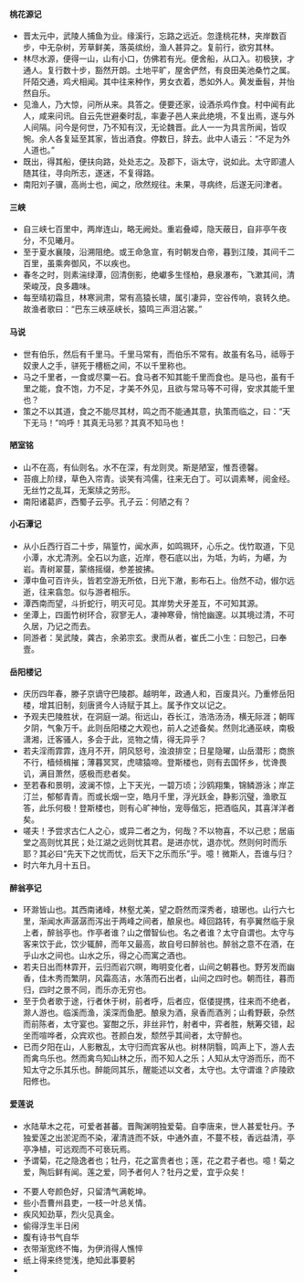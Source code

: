 #### 桃花源记
- 晋太元中，武陵人捕鱼为业。缘溪行，忘路之远近。忽逢桃花林，夹岸数百步，中无杂树，芳草鲜美，落英缤纷，渔人甚异之。复前行，欲穷其林。
- 林尽水源，便得一山，山有小口，仿佛若有光。便舍船，从口入。初极狭，才通人。复行数十步，豁然开朗。土地平旷，屋舍俨然，有良田美池桑竹之属。阡陌交通，鸡犬相闻。其中往来种作，男女衣着，悉如外人。黄发垂髫，并怡然自乐。
- 见渔人，乃大惊，问所从来。具答之。便要还家，设酒杀鸡作食。村中闻有此人，咸来问讯。自云先世避秦时乱，率妻子邑人来此绝境，不复出焉，遂与外人间隔。问今是何世，乃不知有汉，无论魏晋。此人一一为具言所闻，皆叹惋。余人各复延至其家，皆出酒食。停数日，辞去。此中人语云：“不足为外人道也。”
- 既出，得其船，便扶向路，处处志之。及郡下，诣太守，说如此。太守即遣人随其往，寻向所志，遂迷，不复得路。
- 南阳刘子骥，高尚士也，闻之，欣然规往。未果，寻病终，后遂无问津者。
> 
#### 三峡
- 自三峡七百里中，两岸连山，略无阙处。重岩叠嶂，隐天蔽日，自非亭午夜分，不见曦月。
- 至于夏水襄陵，沿溯阻绝。或王命急宣，有时朝发白帝，暮到江陵，其间千二百里，虽乘奔御风，不以疾也。
- 春冬之时，则素湍绿潭，回清倒影，绝巘多生怪柏，悬泉瀑布，飞漱其间，清荣峻茂，良多趣味。
- 每至晴初霜旦，林寒涧肃，常有高猿长啸，属引凄异，空谷传响，哀转久绝。故渔者歌曰：“巴东三峡巫峡长，猿鸣三声泪沾裳。”
> 
#### 马说
- 世有伯乐，然后有千里马。千里马常有，而伯乐不常有。故虽有名马，祗辱于奴隶人之手，骈死于槽枥之间，不以千里称也。
- 马之千里者，一食或尽粟一石。食马者不知其能千里而食也。是马也，虽有千里之能，食不饱，力不足，才美不外见，且欲与常马等不可得，安求其能千里也？
- 策之不以其道，食之不能尽其材，鸣之而不能通其意，执策而临之，曰：“天下无马！”呜呼！其真无马邪？其真不知马也！
> 
#### 陋室铭
- 山不在高，有仙则名。水不在深，有龙则灵。斯是陋室，惟吾德馨。
- 苔痕上阶绿，草色入帘青。谈笑有鸿儒，往来无白丁。可以调素琴，阅金经。无丝竹之乱耳，无案牍之劳形。
- 南阳诸葛庐，西蜀子云亭。孔子云：何陋之有？
> 
#### 小石潭记
- 从小丘西行百二十步，隔篁竹，闻水声，如鸣珮环，心乐之。伐竹取道，下见小潭，水尤清洌。全石以为底，近岸，卷石底以出，为坻，为屿，为嵁，为岩。青树翠蔓，蒙络摇缀，参差披拂。
- 潭中鱼可百许头，皆若空游无所依，日光下澈，影布石上。佁然不动，俶尔远逝，往来翕忽。似与游者相乐。
- 潭西南而望，斗折蛇行，明灭可见。其岸势犬牙差互，不可知其源。
- 坐潭上，四面竹树环合，寂寥无人，凄神寒骨，悄怆幽邃。以其境过清，不可久居，乃记之而去。
- 同游者：吴武陵，龚古，余弟宗玄。隶而从者，崔氏二小生：曰恕己，曰奉壹。
> 
#### 岳阳楼记
- 庆历四年春，滕子京谪守巴陵郡。越明年，政通人和，百废具兴。乃重修岳阳楼，增其旧制，刻唐贤今人诗赋于其上。属予作文以记之。
- 予观夫巴陵胜状，在洞庭一湖。衔远山，吞长江，浩浩汤汤，横无际涯；朝晖夕阴，气象万千。此则岳阳楼之大观也，前人之述备矣。然则北通巫峡，南极潇湘，迁客骚人，多会于此，览物之情，得无异乎？
- 若夫淫雨霏霏，连月不开，阴风怒号，浊浪排空；日星隐曜，山岳潜形；商旅不行，樯倾楫摧；薄暮冥冥，虎啸猿啼。登斯楼也，则有去国怀乡，忧谗畏讥，满目萧然，感极而悲者矣。
- 至若春和景明，波澜不惊，上下天光，一碧万顷；沙鸥翔集，锦鳞游泳；岸芷汀兰，郁郁青青。而或长烟一空，皓月千里，浮光跃金，静影沉璧，渔歌互答，此乐何极！登斯楼也，则有心旷神怡，宠辱偕忘，把酒临风，其喜洋洋者矣。
- 嗟夫！予尝求古仁人之心，或异二者之为，何哉？不以物喜，不以己悲；居庙堂之高则忧其民；处江湖之远则忧其君。是进亦忧，退亦忧。然则何时而乐耶？其必曰“先天下之忧而忧，后天下之乐而乐”乎。噫！微斯人，吾谁与归？
- 时六年九月十五日。
> 
#### 醉翁亭记
- 环滁皆山也。其西南诸峰，林壑尤美，望之蔚然而深秀者，琅琊也。山行六七里，渐闻水声潺潺而泻出于两峰之间者，酿泉也。峰回路转，有亭翼然临于泉上者，醉翁亭也。作亭者谁？山之僧智仙也。名之者谁？太守自谓也。太守与客来饮于此，饮少辄醉，而年又最高，故自号曰醉翁也。醉翁之意不在酒，在乎山水之间也。山水之乐，得之心而寓之酒也。
- 若夫日出而林霏开，云归而岩穴暝，晦明变化者，山间之朝暮也。野芳发而幽香，佳木秀而繁阴，风霜高洁，水落而石出者，山间之四时也。朝而往，暮而归，四时之景不同，而乐亦无穷也。
- 至于负者歌于途，行者休于树，前者呼，后者应，伛偻提携，往来而不绝者，滁人游也。临溪而渔，溪深而鱼肥。酿泉为酒，泉香而酒洌；山肴野蔌，杂然而前陈者，太守宴也。宴酣之乐，非丝非竹，射者中，弈者胜，觥筹交错，起坐而喧哗者，众宾欢也。苍颜白发，颓然乎其间者，太守醉也。
- 已而夕阳在山，人影散乱，太守归而宾客从也。树林阴翳，鸣声上下，游人去而禽鸟乐也。然而禽鸟知山林之乐，而不知人之乐；人知从太守游而乐，而不知太守之乐其乐也。醉能同其乐，醒能述以文者，太守也。太守谓谁？庐陵欧阳修也。
> 
#### 爱莲说
- 水陆草木之花，可爱者甚蕃。晋陶渊明独爱菊。自李唐来，世人甚爱牡丹。予独爱莲之出淤泥而不染，濯清涟而不妖，中通外直，不蔓不枝，香远益清，亭亭净植，可远观而不可亵玩焉。
- 予谓菊，花之隐逸者也；牡丹，花之富贵者也；莲，花之君子者也。噫！菊之爱，陶后鲜有闻。莲之爱，同予者何人？牡丹之爱，宜乎众矣！
> 
- 不要人夸颜色好，只留清气满乾坤。
- 些小吾曹州县吏，一枝一叶总关情。
- 疾风知劲草，烈火见真金。
- 偷得浮生半日闲
- 腹有诗书气自华
- 衣带渐宽终不悔，为伊消得人憔悴
- 纸上得来终觉浅，绝知此事要躬
- 
